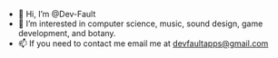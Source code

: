 - 👋 Hi, I’m @Dev-Fault
- 👀 I’m interested in computer science, music, sound design, game development, and botany.
- 📫 If you need to contact me email me at devfaultapps@gmail.com

<!---
Dev-Fault/Dev-Fault is a ✨ special ✨ repository because its `README.md` (this file) appears on your GitHub profile.
You can click the Preview link to take a look at your changes.
--->
